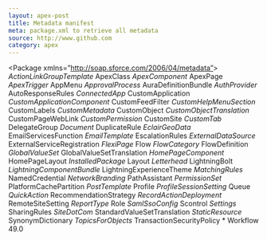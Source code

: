 ```yaml
---
layout: apex-post
title: Metadata manifest
meta: package.xml to retrieve all metadata
source: http://www.github.com
category: apex
---
```


<?xml version=”1.0″ encoding=”UTF-8″ standalone=”yes”?>
<Package xmlns=”http://soap.sforce.com/2006/04/metadata”&gt;
<types>
<members>*</members>
<name>ActionLinkGroupTemplate</name>
</types>
<types>
<members>*</members>
<name>ApexClass</name>
</types>
<types>
<members>*</members>
<name>ApexComponent</name>
</types>
<types>
<members>*</members>
<name>ApexPage</name>
</types>
<types>
<members>*</members>
<name>ApexTrigger</name>
</types>
<types>
<members>*</members>
<name>AppMenu</name>
</types>
<types>
<members>*</members>
<name>ApprovalProcess</name>
</types>
<types>
<members>*</members>
<name>AuraDefinitionBundle</name>
</types>
<types>
<members>*</members>
<name>AuthProvider</name>
</types>
<types>
<members>*</members>
<name>AutoResponseRules</name>
</types>
<types>
<members>*</members>
<name>ConnectedApp</name>
</types>
<types>
<members>*</members>
<name>CustomApplication</name>
</types>
<types>
<members>*</members>
<name>CustomApplicationComponent</name>
</types>
<types>
<members>*</members>
<name>CustomFeedFilter</name>
</types>
<types>
<members>*</members>
<name>CustomHelpMenuSection</name>
</types>
<types>
<members>*</members>
<name>CustomLabels</name>
</types>
<types>
<members>*</members>
<name>CustomMetadata</name>
</types>
<types>
<members>*</members>
<name>CustomObject</name>
</types>
<types>
<members>*</members>
<name>CustomObjectTranslation</name>
</types>
<types>
<members>*</members>
<name>CustomPageWebLink</name>
</types>
<types>
<members>*</members>
<name>CustomPermission</name>
</types>
<types>
<members>*</members>
<name>CustomSite</name>
</types>
<types>
<members>*</members>
<name>CustomTab</name>
</types>
<types>
<members>*</members>
<name>DelegateGroup</name>
</types>
<types>
<members>*</members>
<name>Document</name>
</types>
<types>
<members>*</members>
<name>DuplicateRule</name>
</types>
<types>
<members>*</members>
<name>EclairGeoData</name>
</types>
<types>
<members>*</members>
<name>EmailServicesFunction</name>
</types>
<types>
<members>*</members>
<name>EmailTemplate</name>
</types>
<types>
<members>*</members>
<name>EscalationRules</name>
</types>
<types>
<members>*</members>
<name>ExternalDataSource</name>
</types>
<types>
<members>*</members>
<name>ExternalServiceRegistration</name>
</types>
<types>
<members>*</members>
<name>FlexiPage</name>
</types>
<types>
<members>*</members>
<name>Flow</name>
</types>
<types>
<members>*</members>
<name>FlowCategory</name>
</types>
<types>
<members>*</members>
<name>FlowDefinition</name>
</types>
<types>
<members>*</members>
<name>GlobalValueSet</name>
</types>
<types>
<members>*</members>
<name>GlobalValueSetTranslation</name>
</types>
<types>
<members>*</members>
<name>HomePageComponent</name>
</types>
<types>
<members>*</members>
<name>HomePageLayout</name>
</types>
<types>
<members>*</members>
<name>InstalledPackage</name>
</types>
<types>
<members>*</members>
<name>Layout</name>
</types>
<types>
<members>*</members>
<name>Letterhead</name>
</types>
<types>
<members>*</members>
<name>LightningBolt</name>
</types>
<types>
<members>*</members>
<name>LightningComponentBundle</name>
</types>
<types>
<members>*</members>
<name>LightningExperienceTheme</name>
</types>
<types>
<members>*</members>
<name>MatchingRules</name>
</types>
<types>
<members>*</members>
<name>NamedCredential</name>
</types>
<types>
<members>*</members>
<name>NetworkBranding</name>
</types>
<types>
<members>*</members>
<name>PathAssistant</name>
</types>
<types>
<members>*</members>
<name>PermissionSet</name>
</types>
<types>
<members>*</members>
<name>PlatformCachePartition</name>
</types>
<types>
<members>*</members>
<name>PostTemplate</name>
</types>
<types>
<members>*</members>
<name>Profile</name>
</types>
<types>
<members>*</members>
<name>ProfileSessionSetting</name>
</types>
<types>
<members>*</members>
<name>Queue</name>
</types>
<types>
<members>*</members>
<name>QuickAction</name>
</types>
<types>
<members>*</members>
<name>RecommendationStrategy</name>
</types>
<types>
<members>*</members>
<name>RecordActionDeployment</name>
</types>
<types>
<members>*</members>
<name>RemoteSiteSetting</name>
</types>
<types>
<members>*</members>
<name>ReportType</name>
</types>
<types>
<members>*</members>
<name>Role</name>
</types>
<types>
<members>*</members>
<name>SamlSsoConfig</name>
</types>
<types>
<members>*</members>
<name>Scontrol</name>
</types>
<types>
<members>*</members>
<name>Settings</name>
</types>
<types>
<members>*</members>
<name>SharingRules</name>
</types>
<types>
<members>*</members>
<name>SiteDotCom</name>
</types>
<types>
<members>*</members>
<name>StandardValueSetTranslation</name>
</types>
<types>
<members>*</members>
<name>StaticResource</name>
</types>
<types>
<members>*</members>
<name>SynonymDictionary</name>
</types>
<types>
<members>*</members>
<name>TopicsForObjects</name>
</types>
<types>
<members>*</members>
<name>TransactionSecurityPolicy</name>
</types>
<types>
<members>*</members>
<name>Workflow</name>
</types>
<version>49.0</version>
</Package>
